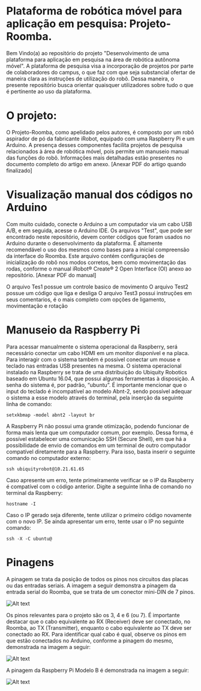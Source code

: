 # Plataforma de robótica móvel para aplicação em pesquisa: Projeto-Roomba.

Bem Vindo(a) ao repositório do projeto "Desenvolvimento de uma plataforma para aplicação em pesquisa na área de robótica autônoma móvel". A plataforma de pesquisa visa a incorporação de projetos por parte de colaboradores do campus, o que faz com que seja substancial ofertar de maneira clara as instruções de utilização do robô. Dessa maneira, o presente repositório busca orientar quaisquer utilizadores sobre tudo o que é pertinente ao uso da plataforma.

# O projeto:

O Projeto-Roomba, como apelidado pelos autores, é composto por um robô aspirador de pó da fabricante iRobot, equipado com uma Raspberry Pi e um Arduino. A presença desses componentes facilita projetos de pesquisa relacionados à área de robótica móvel, pois permite um manuseio manual das funções do robô. Informações mais detalhadas estão presentes no documento completo do artigo em anexo. [Anexar PDF do artigo quando finalizado]

# Visualização manual dos códigos no Arduino

Com muito cuidado, conecte o Arduino a um computador via um cabo USB A/B, e em seguida, acesse o Arduino IDE. Os arquivos "Test", que pode ser encontrado neste repositório, devem conter códigos que foram usados no Arduino durante o desenvolvimento da plataforma. É altamente recomendável o uso dos mesmos como bases para a inicial compreensão da interface do Roomba. Este arquivo contém configurações de inicialização do robô nos modos corretos, bem como movimentação das rodas, conforme o manual iRobot® Create® 2 Open Interface (OI) anexo ao repositório. [Anexar PDF do manual]

O arquivo Tes1 possue um controle basico de movimento
O arquivo Test2 possue um código que liga e desliga 
O arquivo Test3 possui  instruções em seus comentarios, é o mais completo com opções de ligamento, movimentação e rotação

# Manuseio da Raspberry Pi

Para acessar manualmente o sistema operacional da Raspberry, será necessário conectar um cabo HDMI em um monitor disponível e na placa. Para interagir com o sistema também é possível conectar um mouse e teclado nas entradas USB presentes na mesma. O sistema operacional instalado na Raspberry se trata de uma distribuição do Ubiquity Robotics baseado em Ubuntu 16.04, que possui algumas ferramentas à disposição. A senha do sistema é, por padrão, “ubuntu”. É importante mencionar que o input do teclado é incompatível ao modelo Abnt-2, sendo possível adequar o sistema a esse modelo através do terminal, pela inserção da seguinte linha de comando:

```
setxkbmap -model abnt2 -layout br
```

 A Raspberry Pi não possui uma grande otimização, podendo funcionar de forma mais lenta que um computador comum, por exemplo. Dessa forma, é possível estabelecer uma comunicação SSH (Secure Shell), em que há a possibilidade de envio de comandos em um terminal de outro computador compatível diretamente para a Raspberry. Para isso, basta inserir o seguinte comando no computador externo:
```
ssh ubiquityrobot@10.21.61.65
```

Caso apresente um erro, tente primeiramente verificar se o IP da Raspberry é compatível com o código anterior. Digite a seguinte linha de comando no terminal da Raspberry:
```
hostname -I
```
Caso o IP gerado seja diferente, tente utilizar o primeiro código novamente com o novo IP. Se ainda apresentar um erro, tente usar o IP no seguinte comando:
```
ssh -X -C ubuntu@
```

# Pinagens

A pinagem se trata da posição de todos os pinos nos circuitos das placas ou das entradas seriais. A imagem a seguir demonstra a pinagem da entrada serial do Roomba, que se trata de um conector mini-DIN de 7 pinos.

![Alt text](https://cdn.discordapp.com/attachments/747231290998390895/1179154847505854504/image.png?ex=6578c087&is=65664b87&hm=180db630c2902b602fe7cc2604503add7087202d0ba56744c35cb332dcd627c5&) 

Os pinos relevantes para o projeto são os 3, 4 e 6 (ou 7). É importante destacar que o cabo equivalente ao RX (Receiver) deve ser conectado, no Roomba, ao TX (Transmitter), enquanto o cabo equivalente ao TX deve ser conectado ao RX.
Para identificar qual cabo é qual, observe os pinos em que estão conectados no Arduino, conforme a pinagem do mesmo, demonstrada na imagem a seguir:

![Alt text](https://cdn.discordapp.com/attachments/747231290998390895/1179154962710798436/image.png?ex=6578c0a2&is=65664ba2&hm=1ed65c9448953fa77068470f671e33e293daa05db7fb9f1f063dfd28d3daa400&)


A pinagem da Raspberry Pi Modelo B é demonstrada na imagem a seguir:

![Alt text](https://cdn.discordapp.com/attachments/747231290998390895/1179155046370381834/image.png?ex=6578c0b6&is=65664bb6&hm=445088b53bd6a62f3458d9409ad57900ad4e00690695db94ab1aa1d1d97430bc&)
	


